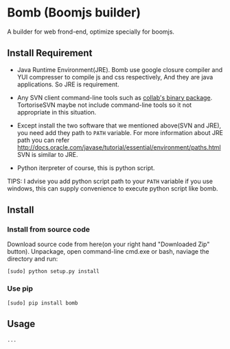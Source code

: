 Bomb (Boomjs builder)
=====================

A builder for web frond-end, optimize specially for boomjs.


Install Requirement
--------------------

*   Java Runtime Environment(JRE). Bomb use google closure compiler and YUI
	compresser to compile js and css respectively, And they are java applications.
	So JRE is requirement.

*   Any SVN client command-line tools such as
	[collab's binary package](http://www.collab.net/downloads/subversion).
	TortoriseSVN maybe not include command-line tools so it not appropriate in
	this situation.

*   Except install the two software that we mentioned above(SVN and JRE),
	you need add they path to `PATH` variable. For more information about
	JRE path you can refer
	<http://docs.oracle.com/javase/tutorial/essential/environment/paths.html>
	SVN is similar to JRE.

*   Python iterpreter of course, this is python script.

TIPS: I advise you add python script path to your `PATH` variable if you use
windows, this can supply convenience to execute python script like bomb.


Install
--------

### Install from source code ###

Download source code from here(on your right hand "Downloaded Zip" button).
Unpackage, open command-line cmd.exe or bash, naviage the directory and run:

	[sudo] python setup.py install

### Use pip ###

	[sudo] pip install bomb


Usage
-----

`...`







